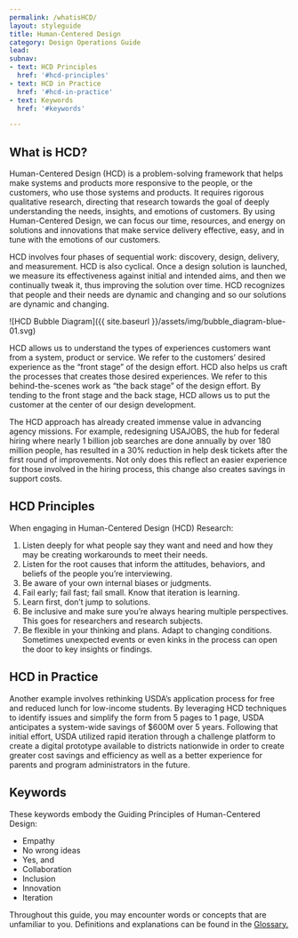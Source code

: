```yaml
---
permalink: /whatisHCD/
layout: styleguide
title: Human-Centered Design
category: Design Operations Guide
lead:
subnav:
- text: HCD Principles
  href: '#hcd-principles'
- text: HCD in Practice
  href: '#hcd-in-practice'
- text: Keywords
  href: '#keywords'

---
```


## What is HCD?

Human-Centered Design (HCD) is a problem-solving framework that helps make systems and products more responsive to the people, or the customers, who use those systems and products. It requires rigorous qualitative research, directing that research towards the goal of deeply understanding the needs, insights, and emotions of customers. By using Human-Centered Design, we can focus our time, resources, and energy on solutions and innovations that make service delivery effective, easy, and in tune with the emotions of our customers.

HCD involves four phases of sequential work: discovery, design, delivery, and measurement. HCD is also cyclical. Once a design solution is launched, we measure its effectiveness against initial and intended aims, and then we continually tweak it, thus improving the solution over time. HCD recognizes that people and their needs are dynamic and changing and so our solutions are dynamic and changing.

![HCD Bubble Diagram]({{ site.baseurl }}/assets/img/bubble_diagram-blue-01.svg)

HCD allows us to understand the types of experiences customers want from a system, product or service. We refer to the customers’ desired experience as the “front stage” of the design effort. HCD also helps us craft the processes that creates those desired experiences. We refer to this behind-the-scenes work as “the back stage” of the design effort. By tending to the front stage and the back stage, HCD allows us to put the customer at the center of our design development.

The HCD approach has already created immense value in advancing agency missions. For example, redesigning USAJOBS, the hub for federal hiring where nearly 1 billion job searches are done annually by over 180 million people, has resulted in a 30% reduction in help desk tickets after the first round of improvements. Not only does this reflect an easier experience for those involved in the hiring process, this change also creates savings in support costs.

## HCD Principles

When engaging in Human-Centered Design (HCD) Research:

1. Listen deeply for what people say they want and need and how they may be creating
workarounds to meet their needs.
1. Listen for the root causes that inform the attitudes, behaviors, and beliefs of the people you’re interviewing.
1. Be aware of your own internal biases or judgments.
1. Fail early; fail fast; fail small. Know that iteration is learning.
1. Learn first, don’t jump to solutions.
1. Be inclusive and make sure you’re always hearing multiple perspectives. This goes for researchers and research subjects.
1. Be flexible in your thinking and plans. Adapt to changing conditions. Sometimes unexpected events or even kinks in the process can open the door to key insights or findings.


## HCD in Practice

Another example involves rethinking USDA’s application process for free and reduced lunch for low-income students. By leveraging HCD techniques to identify issues and simplify the form from 5 pages to 1 page, USDA anticipates a system-wide savings of $600M over 5 years. Following that initial effort, USDA utilized rapid iteration through a challenge platform to create a digital prototype available to districts nationwide in order to create greater cost savings and efficiency as well as a better experience for parents and program administrators in the future.


## Keywords

These keywords embody the Guiding Principles of Human-Centered Design:

+ Empathy
+ No wrong ideas
+ Yes, and
+ Collaboration
+ Inclusion
+ Innovation
+ Iteration

Throughout this guide, you may encounter words or concepts that are unfamiliar to you. Definitions and explanations can be found in the <a href= "{{ site.baseurl }}/glossary.md">Glossary.</a>
